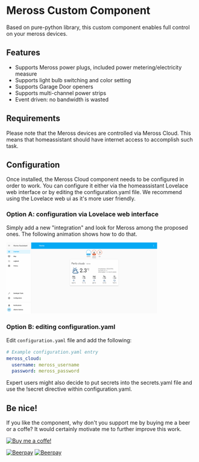 # Meross Custom Component
Based on pure-python library, this custom component enables full control on your meross devices. 

## Features
* Supports Meross power plugs, included power metering/electricity measure
* Supports light bulb switching and color setting
* Supports Garage Door openers
* Supports multi-channel power strips 
* Event driven: no bandwidth is wasted

## Requirements
Please note that the Meross devices are controlled via Meross Cloud. This means that homeassistant 
should have internet access to accomplish such task.

## Configuration
Once installed, the Meross Cloud component needs to be configured in order to work.
You can configure it either via the homeassistant Lovelace web interface or by editing the configuration.yaml file. 
We recommend using the Lovelace web ui as it's more user friendly.

### Option A: configuration via Lovelace web interface
Simply add a new "integration" and look for Meross among the proposed ones.
The following animation shows how to do that.

<a href="docs/source/images/components/meross_cloud/install-via-webui.gif">
<img src="docs/source/images/components/meross_cloud/install-via-webui.gif" alt="Installation via web-ui" width=400>
</a>

### Option B: editing configuration.yaml
Edit `configuration.yaml` file and add the following:

```yaml
# Example configuration.yaml entry
meross_cloud:
  username: meross_username
  password: meross_password
```

Expert users might also decide to put secrets into the secrets.yaml file and use the !secret  directive 
within configuration.yaml.

## Be nice!
If you like the component, why don't you support me by buying me a beer or a coffe?
It would certainly motivate me to further improve this work.

[![Buy me a coffe!](https://www.buymeacoffee.com/assets/img/custom_images/black_img.png)](https://www.buymeacoffee.com/albertogeniola)

[![Beerpay](https://beerpay.io/albertogeniola/meross-homeassistant/badge.svg?style=beer-square)](https://beerpay.io/albertogeniola/meross-homeassistant)  [![Beerpay](https://beerpay.io/albertogeniola/meross-homeassistant/make-wish.svg?style=flat-square)](https://beerpay.io/albertogeniola/meross-homeassistant?focus=wish)